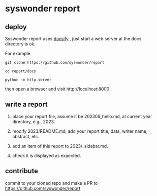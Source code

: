 # syswonder report

## deploy

Syswonder report uses [docsify](https://docsify.js.org) , just start a web
server at the docs directory is ok.

For example

```
git clone https://github.com/syswonder/report

cd report/docs

python -m http.server

```

then open a browser and visit http://localhost:8000

## write a report

1. place your report file, assume it be 202306_hello.md, at current year
   directory, e.g., 2023.

2. modify 2023/README.md, add your report title, data, writer name, abstract, etc.

3. add an item of this report to 2023/_sidebar.md.

4. check it is displayed as expected.

## contribute

commit to your cloned repo and make a PR to https://github.com/syswonder/report
